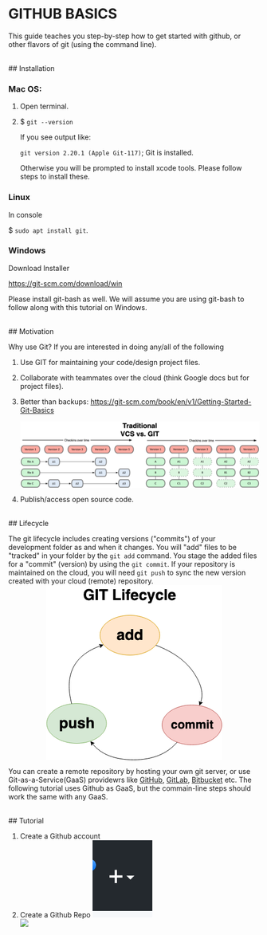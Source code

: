 

# GITHUB BASICS

This guide teaches you step-by-step how to get started with github, or other flavors of git (using the command line).



<br>
## Installation

### Mac OS:

1. Open terminal.
2. $ ``git --version``

    If you see output like:
    
    ``git version 2.20.1 (Apple Git-117)``; Git is installed.
    
    Otherwise you will be prompted to install xcode tools. Please follow steps to install these.
    
### Linux

In console

$ ``sudo apt install git``.

### Windows

Download Installer

https://git-scm.com/download/win

Please install git-bash as well. We will assume you are using git-bash to follow along with this tutorial on Windows.

    
    
<br>    
## Motivation

Why use Git? If you are interested in doing any/all of the following

1. Use GIT for maintaining your code/design project files.
2. Collaborate with teammates over the cloud (think Google docs but for project files).
3. Better than backups: https://git-scm.com/book/en/v1/Getting-Started-Git-Basics

    <img style="display:block;margin:auto" src='vcsVSgit.png'>
4. Publish/access open source code.





<br>
## Lifecycle

The git lifecycle includes creating versions ("commits") of your development folder as and when it changes. You will 
"add" files to be "tracked" in your folder by the `git add` command. You stage the added files for a "commit" (version) by using the `git commit`. If your repository is maintained on the cloud, you will need `git push` to sync the new version created with your cloud (remote) repository.
 <img style="display:block;margin:auto" src='lifecycle.png'>

You can create a remote repository by hosting your own git server, or use Git-as-a-Service(GaaS) providewrs like [GitHub](https://github.com/), [GitLab](https://gitlab.com), [Bitbucket](https://bitbucket.org/) etc. The following tutorial uses Github as GaaS, but the commain-line steps should work the same with any GaaS.





<br>
## Tutorial

1. Create a Github account
2. Create a Github Repo
    <img style="" src='plus.png'>
    <img style="display:block;margin:auto" src='repo.png'>



    
    
    
    
    
    



<script style='display:none'>
    document.getElementsByTagName("header")[0].style.visibility = "hidden";
</script>
